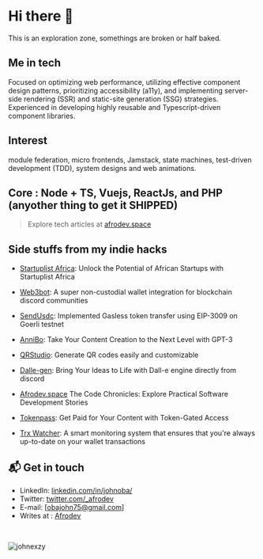 # Hi there 👋

This is an exploration zone, somethings are broken or half baked. 

## Me in tech
Focused on optimizing web performance, utilizing effective component design patterns, prioritizing accessibility (a11y), and implementing server-side rendering (SSR) and static-site generation (SSG) strategies. Experienced in developing highly reusable and Typescript-driven component libraries.

## Interest
module federation, micro frontends, Jamstack, state machines, test-driven development (TDD), system designs and web animations. 

## Core : Node + TS, Vuejs, ReactJs, and PHP (anyother thing to get it SHIPPED)

> Explore tech articles at [afrodev.space][3]

## Side stuffs from my indie hacks
- <p><a href="https://startuplist.africa" target="_blank">Startuplist Africa</a>: Unlock the Potential of African Startups with Startuplist Africa</p>
- <p><a href="https://web3bot.gg" target="_blank">Web3bot</a>: A super non-custodial wallet integration for blockchain discord communities</p>
- <p><a href="https://sendusdc.surge.sh" target="_blank">SendUsdc</a>: Implemented Gasless token transfer using EIP-3009 on Goerli testnet </p>
- <p><a href="https://annibo.onrender.com/" target="_blank">AnniBo</a>: Take Your Content Creation to the Next Level with GPT-3 </p>
- <p><a href="https://qr-studio.vercel.app/" target="_blank">QRStudio</a>: Generate QR codes easily and customizable</p>
- <p><a href="https://github.com/johnexzy/Dalle-gen" target="_blank">Dalle-gen</a>: Bring Your Ideas to Life with Dall-e engine directly from discord </p>
- <p><a href="https://afrodev.space" target="_blank">Afrodev.space</a> The Code Chronicles: Explore Practical Software Development Stories</p>
- <p><a href="https://github.com/johnexzy/tokenpass-contract" target="_blank">Tokenpass</a>: Get Paid for Your Content with Token-Gated Access </p>
- <p><a href="https://github.com/AfroLabsInc/trx-watcher/">Trx Watcher</a>:  A smart monitoring system that ensures that you're always up-to-date on your wallet transactions</p>



## 📬 Get in touch

- LinkedIn: [linkedin.com/in/johnoba/][1]
- Twitter: [twitter.com/_afrodev][2]
- E-mail: [obajohn75@gmail.com]
- Writes at : [Afrodev][3]
<br/>
<p align="left"> <img src="https://komarev.com/ghpvc/?username=johnexzy&label=Profile%20views&color=0e75b6&style=flat" alt="johnexzy" /> </p>

[1]: https://www.linkedin.com/in/johnoba/
[2]: https://twitter.com/intent/follow?screen_name=_afrodev
[3]: https://afrodev.space
[4]: https://annibo.up.railway.app/
